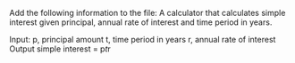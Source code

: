 Add the following information to the file:
A calculator that calculates simple interest given principal, annual rate of interest and time period in years.
	
  Input:
	   p, principal amount
	   t, time period in years
	   r, annual rate of interest
  Output
	   simple interest = p*t*r
